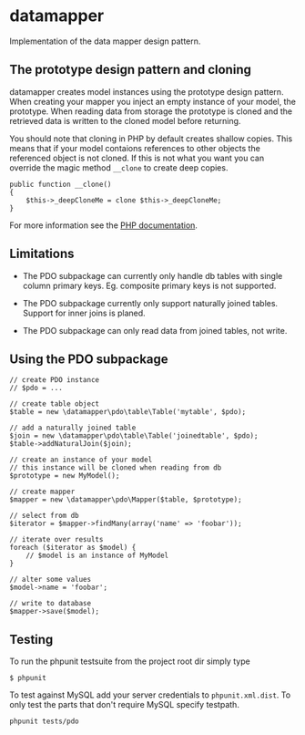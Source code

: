datamapper
==========

Implementation of the data mapper design pattern.

## The prototype design pattern and cloning

datamapper creates model instances using the prototype design pattern. When
creating your mapper you inject an empty instance of your model, the prototype.
When reading data from storage the prototype is cloned and the retrieved data
is written to the cloned model before returning.

You should note that cloning in PHP by default creates shallow copies.
This means that if your model contaions references to other objects the
referenced object is not cloned. If this is not what you want you can override
the magic method `__clone` to create deep copies.

    public function __clone()
    {
        $this->_deepCloneMe = clone $this->_deepCloneMe;
    }

For more information see the [PHP documentation](http://php.net/manual/en/language.oop5.cloning.php).


## Limitations

* The PDO subpackage can currently only handle db tables with single column
  primary keys. Eg. composite primary keys is not supported.

* The PDO subpackage currently only support naturally joined tables. Support for
  inner joins is planed.

* The PDO subpackage can only read data from joined tables, not write.


## Using the PDO subpackage

    // create PDO instance
    // $pdo = ...
    
    // create table object
    $table = new \datamapper\pdo\table\Table('mytable', $pdo);

    // add a naturally joined table
    $join = new \datamapper\pdo\table\Table('joinedtable', $pdo);
    $table->addNaturalJoin($join);

    // create an instance of your model
    // this instance will be cloned when reading from db
    $prototype = new MyModel();
    
    // create mapper
    $mapper = new \datamapper\pdo\Mapper($table, $prototype);

    // select from db
    $iterator = $mapper->findMany(array('name' => 'foobar'));

    // iterate over results
    foreach ($iterator as $model) {
        // $model is an instance of MyModel
    }

    // alter some values
    $model->name = 'foobar';
    
    // write to database
    $mapper->save($model);


## Testing

To run the phpunit testsuite from the project root dir simply type

    $ phpunit

To test against MySQL add your server credentials to `phpunit.xml.dist`. To only test
the parts that don't require MySQL specify testpath.

    phpunit tests/pdo
